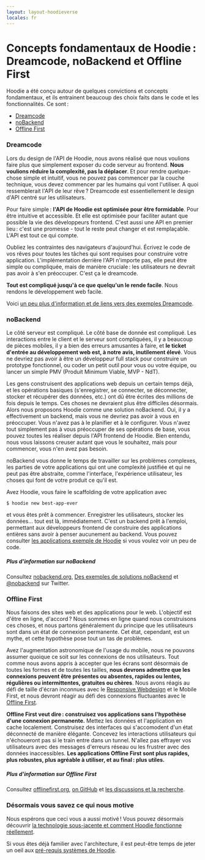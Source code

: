 ```yaml
---
layout: layout-hoodieverse
locales: fr
---
```

# Concepts fondamentaux de Hoodie&#x202F;: Dreamcode, noBackend et Offline First

Hoodie a été conçu autour de quelques convictions et concepts fondamentaux, et ils entrainent beaucoup des choix faits dans le code et les fonctionnalités. Ce sont&#x202F;:

- [Dreamcode](#dreamcode)
- [noBackend](#nobackend)
- [Offline First](#offline-first)

<a id="dreamcode"></a>

### Dreamcode

Lors du design de l'API de Hoodie, nous avons réalisé que nous voulions faire plus que simplement exposer du code serveur au frontend. **Nous voulions réduire la complexité, pas la déplacer**. Et pour rendre quelque-chose simple et intuitif, vous ne pouvez pas commencer par la couche technique, vous devez commencer par les humains qui vont l'utiliser. A quoi ressemblerait l'API de leur rêve&#x202F;? Dreamcode est essentiellement le design d'API centré sur les utilisateurs.

Pour faire simple&#x202F;: **l'API de Hoodie est optimisée pour être formidable**. Pour être intuitive et accessible. Et elle est optimisée pour faciliter autant que possible la vie des développeurs frontend. C'est aussi une API en premier lieu&#x202F;: c'est une promesse - tout le reste peut changer et est remplaçable. L'API est tout ce qui compte.

Oubliez les contraintes des navigateurs d'aujourd'hui. Écrivez le code de vos rêves pour toutes les tâches qui sont requises pour construire votre application. L'implémentation derrière l'API n'importe pas, elle peut être simple ou compliquée, mais de manière cruciale&#x202F;: les utilisateurs ne devrait pas avoir à s'en préoccuper. C'est ça le dreamcode.

**Tout est compliqué jusqu'à ce que quelqu'un le rende facile**. Nous rendons le développement web facile.

Voici <a href="http://nobackend.org/dreamcode.html" target="_blank">un peu plus d'information et de liens vers des exemples Dreamcode</a>.

<a id="nobackend"></a>

### noBackend

Le côté serveur est compliqué. Le côté base de donnée est compliqué. Les interactions entre le client et le serveur sont compliquées, il y a beaucoup de pièces mobiles, il y a bien des erreurs amusantes à faire, et **le ticket d'entrée au développement web est, à notre avis, inutilement élevé**. Vous ne devriez pas avoir à être un développeur full stack pour construire un prototype fonctionnel, ou coder un petit outil pour vous ou votre équipe, ou lancer un simple PMV (Produit Minimum Viable, MVP - NdT).

Les gens construisent des applications web depuis un certain temps déjà, et les opérations basiques (s'enregistrer, se connecter, se déconnecter, stocker et récupérer des données, etc.) ont dû être écrites des millions de fois depuis le temps. Ces choses ne devraient plus être difficiles désormais. Alors nous proposons Hoodie comme une solution noBackend. Oui, il y a effectivement un backend, mais vous ne devriez pas avoir à vous en préoccuper. Vous n'avez pas à le planifier et à le configurer. Vous n'avez tout simplement pas à vous préoccuper de ses opérations de base, vous pouvez toutes les réaliser depuis l'API frontend de Hoodie. Bien entendu, nous vous laissons creuser autant que vous le souhaitez, mais pour commencer, vous n'en avez pas besoin.

noBackend vous donne le temps de travailler sur les problèmes complexes, les parties de votre applications qui ont une complexité justifiée et qui ne peut pas être abstraite, comme l'interface, l'expérience utilisateur, les choses qui font de votre produit ce qu'il est.

Avez Hoodie, vous faire le scaffolding de votre application avec

<pre><code class="language-bash">$ hoodie new best-app-ever</code></pre>

et vous êtes prêt à commencer. Enregistrer les utilisateurs, stocker les données… tout est là, immédiatement. C'est un backend prêt à l'emploi, permettant aux développeurs frontend de construire des applications entières sans avoir à penser aucunement au backend. Vous pouvez consulter <a href="http://hood.ie/#showcases" target="_blank">les applications exemple de Hoodie</a> si vous voulez voir un peu de code.

##### Plus d'information sur noBackend
Consultez <a href="http://nobackend.org/" target="_blank">nobackend.org</a>, <a href="http://nobackend.org/solutions.html" target="_blank">Des exemples de solutions noBackend</a> et <a href="http://twitter.com/noBackend" target="_blank">@nobackend</a> sur Twitter.

<a id="offline-first"></a>

### Offline First
Nous faisons des sites web et des applications pour le web. L'objectif est d'être en ligne, d'accord&#x202F;? Nous sommes en ligne quand nous construisons ces choses, et nous partons généralement du principe que les utilisateurs sont dans un état de connexion permanente. Cet état, cependant, est un mythe, et cette hypothèse pose tout un tas de problèmes.

Avez l'augmentation astronomique de l'usage du mobile, nous ne pouvons assumer quoique ce soit sur les connexions de nos utilisateurs. Tout comme nous avons appris à accepter que les écrans sont désormais de toutes les formes et de toutes les tailles, **nous devrons admettre que les connexions peuvent être présentes ou absentes, rapides ou lentes, régulières ou intermittentes, gratuites ou chères**. Nous avons réagis au défi de taille d'écran inconnues avec le <a href="http://alistapart.com/article/responsive-web-design" target="_blank">Responsive Webdesign</a> et le Mobile First, et nous devront réagir au défi des connexions fluctuantes avec le <a href="http://alistapart.com/article/offline-first" target="_blank">Offline First</a>.

**Offline First veut dire&#x202F;: construisez vos applications sans l'hypothèse d'une connexion permanente.** Mettez les données et l'application en cache localement. Construisez des interfaces qui s'accomodent d'un état déconnecté de manière élégante. Concevez les interactions utilisateurs qui n'échoueront pas si le train entre dans un tunnel. N'allez pas effrayer vos utilisateurs avec des messages d'erreurs réseau ou les frustrer avec des données inaccessibles. **Les applications Offline First sont plus rapides, plus robustes, plus agréable à utiliser, et au final&#x202F;: plus utiles.**


##### Plus d'information sur Offline First
Consultez <a href="http://offlinefirst.org/" target="_blank">offlinefirst.org</a>, <a href="https://github.com/offlinefirst/" target="_blank">on GitHub</a> et <a href="https://github.com/offlinefirst/research" target="_blank">les discussions et la recherche</a>.

### Désormais vous savez ce qui nous motive
Nous espérons que ceci vous a aussi motivé&#x202F;! Vous pouvez désormais découvrir [la technologie sous-jacente et comment Hoodie fonctionne réellement](/fr/hoodieverse/how-hoodie-works.html).

Si vous êtes déjà familier avec l'architecture, il est peut-être temps de jeter un oeil aux <a href="system-requirements-browser-compatibilities-prerequisites-before-getting-started-with-hoodie.html">pré-requis systèmes de Hoodie</a>.

